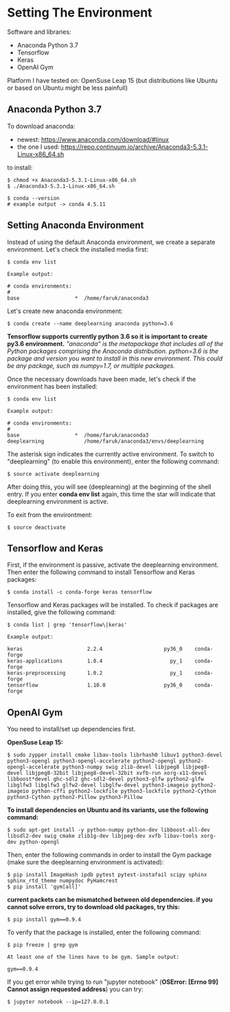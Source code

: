 # Setting The Environment

Software and libraries:
- Anaconda Python 3.7
- Tensorflow
- Keras
- OpenAI Gym

Platform I have tested on: OpenSuse Leap 15 (but distributions like Ubuntu or based on Ubuntu might be less painfull)

## Anaconda Python 3.7

To download anaconda: 
- newest: https://www.anaconda.com/download/#linux
- the one I used: https://repo.continuum.io/archive/Anaconda3-5.3.1-Linux-x86_64.sh

to install:
```
$ chmod +x Anaconda3-5.3.1-Linux-x86_64.sh
$ ./Anaconda3-5.3.1-Linux-x86_64.sh

$ conda --version
# example output -> conda 4.5.11
```

## Setting Anaconda Environment

Instead of using the default Anaconda environment, we create a separate environment. Let's check the installed media first:

```
$ conda env list

Example output:

# conda environments:
#
base                  *  /home/faruk/anaconda3
```

Let's create new anaconda environment:

```
$ conda create --name deeplearning anaconda python=3.6
```

**Tensorflow supports currently python 3.6 so it is important to create py3.6 environment.**
*"anaconda" is the metapackage that includes all of the Python packages comprising the Anaconda distribution. python=3.6 is the package and version you want to install in this new environment. This could be any package, such as numpy=1.7, or multiple packages.*

Once the necessary downloads have been made, let's check if the environment has been installed:

```
$ conda env list

Example output:

# conda environments:
#
base                  *  /home/faruk/anaconda3
deeplearning             /home/faruk/anaconda3/envs/deeplearning
```

The asterisk sign indicates the currently active environment. To switch to "deeplearning" (to enable this environment), enter the following command:

```
$ source activate deeplearning
```

After doing this, you will see (deeplearning) at the beginning of the shell entry. If you enter **conda env list** again, this time the star will indicate that deeplearning environment is active.

To exit from the environtment:

```
$ source deactivate
```

## Tensorflow and Keras

First, if the environment is passive, activate the deeplearning environment. Then enter the following command to install Tensorflow and Keras packages:

```
$ conda install -c conda-forge keras tensorflow
```

Tensorflow and Keras packages will be installed. To check if packages are installed, give the following command:

```
$ conda list | grep 'tensorflow\|keras'

Example output:

keras                     2.2.4                    py36_0    conda-forge
keras-applications        1.0.4                      py_1    conda-forge
keras-preprocessing       1.0.2                      py_1    conda-forge
tensorflow                1.10.0                   py36_0    conda-forge
```

## OpenAI Gym

You need to install/set up dependencies first.

**OpenSuse Leap 15:**

```
$ sudo zypper install cmake libav-tools librhash0 libuv1 python3-devel python3-opengl python3-opengl-accelerate python2-opengl python2-opengl-accelerate python3-numpy swig zlib-devel libjpeg8 libjpeg8-devel libjpeg8-32bit libjpeg8-devel-32bit xvfb-run xorg-x11-devel libboost*devel ghc-sdl2 ghc-sdl2-devel python3-glfw python2-glfw libglfw3 libglfw3 glfw2-devel libglfw-devel python3-imageio python2-imageio python-cffi python2-lockfile python3-lockfile python2-Cython python3-Cython python2-Pillow python3-Pillow
```

**To install dependencies on Ubuntu and its variants, use the following command:**

```
$ sudo apt-get install -y python-numpy python-dev libboost-all-dev libsdl2-dev swig cmake zlib1g-dev libjpeg-dev xvfb libav-tools xorg-dev python-opengl
```

Then, enter the following commands in order to install the Gym package (make sure the deeplearning environment is activated):

```
$ pip install ImageHash ipdb pytest pytest-instafail scipy sphinx sphinx_rtd_theme numpydoc PyHamcrest
$ pip install 'gym[all]'
```

**current packets can be mismatched between old dependencies. if you cannot solve errors, try to download old packages, try this:**

```
$ pip install gym==0.9.4
```

To verify that the package is installed, enter the following command:

```
$ pip freeze | grep gym

At least one of the lines have to be gym. Sample output:

gym==0.9.4
```

If you get error while trying to run "jupyter notebook" (**OSError: [Errno 99] Cannot assign requested address**) you can try:

```
$ jupyter notebook --ip=127.0.0.1
```

